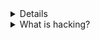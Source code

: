 <details> <h1>Sam Oazzouz: Eyes (Observe) - Earbuds (music) </h1></details>

<details> 

<summary>What is hacking? </summary>

- The gaining of unauthorized access to data in a system or computer.
- Disturbing the system.
- Using a clothes peg to prevent a trouser leg from getting caught in a bicycle chain is also basically a hack.



</details>
